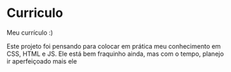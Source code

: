 # Curriculo
Meu currículo :)

Este projeto foi pensando para colocar em prática meu conhecimento em CSS, HTML e JS.
Ele está bem fraquinho ainda, mas com o tempo, planejo ir aperfeiçoado mais ele
